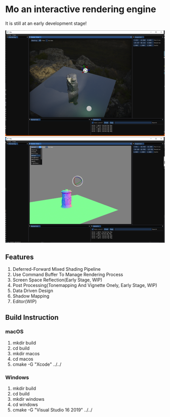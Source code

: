 # Mo  an interactive rendering engine

It is still at an early development stage!

![Image](https://github.com/WeakKnight/mo/blob/master/screenshots/enginescreenshot01.png?raw=true)
![Image](https://github.com/WeakKnight/mo/blob/master/screenshots/enginescreenshot02.png?raw=true)

## Features
1. Deferred-Forward Mixed Shading Pipeline
2. Use Command Buffer To Manage Rendering Process
3. Screen Space Reflection(Early Stage, WIP)
4. Post Processing(Tonemapping And Vignette Onely, Early Stage, WIP) 
5. Data Driven Design
6. Shadow Mapping
7. Editor(WIP)

## Build Instruction
### macOS
1. mkdir build
2. cd build
3. mkdir macos
4. cd macos
5. cmake -G  "Xcode" ../../

### Windows
1. mkdir build
2. cd build
3. mkdir windows
4. cd windows
5. cmake -G "Visual Studio 16 2019" ../../

